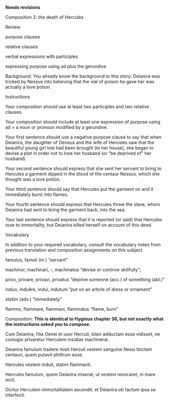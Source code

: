 **Needs revisions**

Composition 2: the death of Hercules


Review

purpose clauses

relative clauses

verbal expressions with participles

expressing purpose using ad plus the gerundive


Background:
You already know the background to this story: Deianira was tricked by Nessus into believing that the vial of poison he gave her was actually a love potion.

Instructions

Your composition should use at least two participles and two relative clauses.

Your composition should include at least one expression of purpose using ad + a noun or pronoun modified by a gerundive.

Your first sentence should use a negative purpose clause to say that when Deianira, the daughter of Oeneus and the wife of Hercules saw that the beautiful young girl Iole had been brought (to her house), she began to devise a plot in order not to lose her husband (or “be deprived of” her husband).

Your second sentence should express that she sent her servant to bring to Hercules a garment dipped in the blood of the centaur Nessus, which she thought was a love potion.

Your third sentence should say that Hercules put the garment on and it immediately burst into flames.

Your fourth sentence should express that Hercules threw the slave, whom Deianira had sent to bring the garment back, into the sea.

Your last sentence should express that it is reported (or said) that Hercules rose to immortality, but Deianira killed herself on account of this deed.


Vocabulary


In addition to your required vocabulary, consult the vocabulary notes from previous translation and composition assignments on this subject.

famulus, famuli (m.) “servant”

machinor, machinari, -, machinatus “devise or contrive skillfully”;

privo, privare, privavi, privatus “deprive someone (acc.) of something (abl.)”

induo, induĕre, indui, indutum “put on an article of dress or ornament”

statim (adv.) “immediately”

flammo, flammare, flammavi, flammatus “flame, burn”


Composition: **This is identical to Hyginus chapter 36, but not exactly what the instructions asked you to compose.**
 
Cum Deianira, filia Oenei et uxor Herculi, Iolen adductam esse vidisset, ne coniugio privaretur Herculem insidias machinerai. 

Deianira famulum tradere misit Herculi vestem sanguine Nessi tinctam centauri, quem putavit philtrum esse.

Hercules vestem induit, statim flammavit. 

Hercules famulum, quem Deianira miserat, ut vestem revocaret, in mare iecit.
        
Dicitur Herculem immortalitatem ascendit, et Deianira ob factum ipsa se interfecit.
